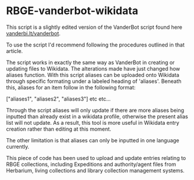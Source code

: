 # RBGE-vanderbot-wikidata

This script is a slightly edited version of the VanderBot script found here [vanderbi.lt/vanderbot](https://github.com/HeardLibrary/linked-data/blob/master/vanderbot/README.md). 

To use the script I'd recommend following the procedures outlined in that article.

The script works in exactly the same way as VanderBot in creating or updating files to Wikidata. The alterations made have just changed how aliases function. 
With this script aliases can be uploaded onto Wikidata through specific formating under a labeled heading of 'aliases'. Beneath this, aliases for an item follow in the following format:

["aliases1", "aliases2", "aliases3"] etc etc... 

Through the script aliases will only update if there are more aliases being inputted than already exist in a wikidata profile, otherwise the present alias list will not update. As a result,
this tool is more useful in Wikidata entry creation rather than editing at this moment. 

The other limitation is that aliases can only be inputted in one language currently. 

This piece of code has been used to upload and update entries relating to RBGE collections, including Expeditions and authority/agent files from Herbarium, living collections and library 
collection management systems. 

